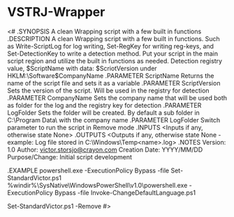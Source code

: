 # VSTRJ-Wrapper
<#
.SYNOPSIS
  A clean Wrapping script with a few built in functions
.DESCRIPTION
  A clean Wrapping script with a few built in functions. Such as Write-ScriptLog for log writing, Set-RegKey for writing reg-keys, and Set-DetectionKey to write a detection method.
  Put your script in the main script region and utilize the built in functions as needed.
  Detection registry value, $ScriptName with data: $ScriotVersion under HKLM:\Software\$CompanyName
.PARAMETER ScriptName
    Returns the name of the script file and sets it as a variable
.PARAMETER ScriptVersion
    Sets the version of the script. Will be used in the registry for detection
.PARAMETER CompanyName
    Sets the company name that will be used both as folder for the log and the registry key for detection
.PARAMETER LogFolder
    Sets the folder will be created. By default a sub folder in C:\Program Data\ with the company name
.PARAMETER LogFolder
    Switch parameter to run the script in Remove mode
.INPUTS
  <Inputs if any, otherwise state None>
.OUTPUTS
  <Outputs if any, otherwise state None - example: Log file stored in C:\Windows\Temp\<name>.log>
.NOTES
  Version:        1.0
  Author:         victor.storsjo@crayon.com
  Creation Date:  YYYY/MM/DD
  Purpose/Change: Initial script development
  
.EXAMPLE
  powershell.exe -ExecutionPolicy Bypass -file Set-StandardVictor.ps1 
  %windir%\SysNative\WindowsPowerShell\v1.0\powershell.exe -ExecutionPolicy Bypass -file Invoke-ChangeDefaultLanguage.ps1

  Set-StandardVictor.ps1 -Remove
#>
